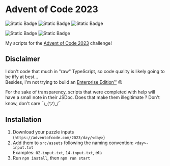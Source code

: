 # Advent of Code 2023

![Static Badge](https://img.shields.io/badge/npm-9.7.1-%23CC3534?logo=npm&logoColor=white) 
![Static Badge](https://img.shields.io/badge/NodeJS-v18-%2368A063?logo=nodedotjs&logoColor=white) 
![Static Badge](https://img.shields.io/badge/TypeScript-5.3.2-%233178C6?logo=typescript&logoColor=white)

![Static Badge](https://img.shields.io/badge/Days_completed-6/25-blue)
![Static Badge](https://img.shields.io/badge/%E2%98%85_Stars-12/50-%23C28408)

My scripts for the [Advent of Code 2023](https://adventofcode.com/2023) challenge!

## Disclaimer

I don't code that much in "raw" TypeScript, so code quality is likely going to be iffy at best...<br>
Besides, I'm not trying to build an [Enterprise Edition™](https://github.com/EnterpriseQualityCoding/FizzBuzzEnterpriseEdition) 😝<br>

For the sake of transparency, scripts that were completed with help will have a small note in their JSDoc. Does that make them illegitimate ? Don't know, don't care ¯\\\_(ツ)_/¯

## Installation

1) Download your puzzle inputs (`https://adventofcode.com/2023/day/<day>`)
2) Add them to `src/assets` following the naming convention: `<day>-input.txt`
<br>Examples: `02-input.txt`, `14-input.txt`, etc
3) Run `npm install`, then `npm run start`

